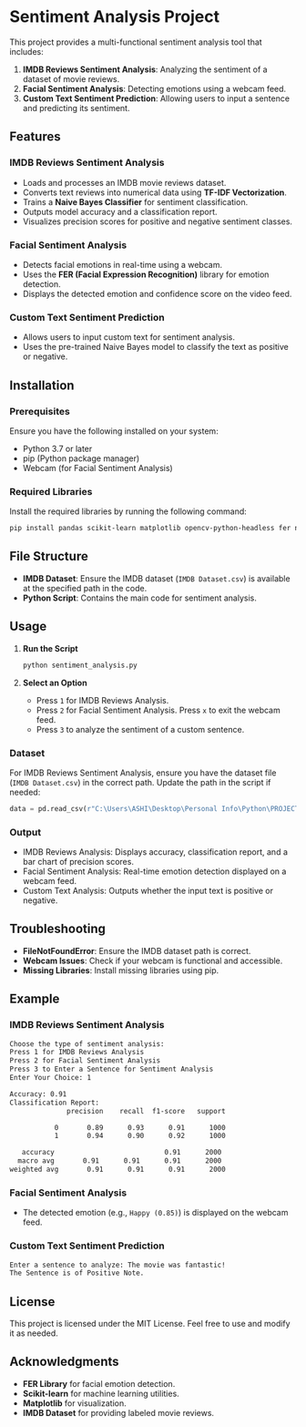 # Sentiment Analysis Project

This project provides a multi-functional sentiment analysis tool that includes:

1. **IMDB Reviews Sentiment Analysis**: Analyzing the sentiment of a dataset of movie reviews.
2. **Facial Sentiment Analysis**: Detecting emotions using a webcam feed.
3. **Custom Text Sentiment Prediction**: Allowing users to input a sentence and predicting its sentiment.

## Features

### IMDB Reviews Sentiment Analysis

- Loads and processes an IMDB movie reviews dataset.
- Converts text reviews into numerical data using **TF-IDF Vectorization**.
- Trains a **Naive Bayes Classifier** for sentiment classification.
- Outputs model accuracy and a classification report.
- Visualizes precision scores for positive and negative sentiment classes.

### Facial Sentiment Analysis

- Detects facial emotions in real-time using a webcam.
- Uses the **FER (Facial Expression Recognition)** library for emotion detection.
- Displays the detected emotion and confidence score on the video feed.

### Custom Text Sentiment Prediction

- Allows users to input custom text for sentiment analysis.
- Uses the pre-trained Naive Bayes model to classify the text as positive or negative.

## Installation

### Prerequisites

Ensure you have the following installed on your system:

- Python 3.7 or later
- pip (Python package manager)
- Webcam (for Facial Sentiment Analysis)

### Required Libraries

Install the required libraries by running the following command:

```bash
pip install pandas scikit-learn matplotlib opencv-python-headless fer numpy
```

## File Structure

- **IMDB Dataset**: Ensure the IMDB dataset (`IMDB Dataset.csv`) is available at the specified path in the code.
- **Python Script**: Contains the main code for sentiment analysis.

## Usage

1. **Run the Script**

   ```bash
   python sentiment_analysis.py
   ```

2. **Select an Option**

   - Press `1` for IMDB Reviews Analysis.
   - Press `2` for Facial Sentiment Analysis. Press `x` to exit the webcam feed.
   - Press `3` to analyze the sentiment of a custom sentence.

### Dataset

For IMDB Reviews Sentiment Analysis, ensure you have the dataset file (`IMDB Dataset.csv`) in the correct path. Update the path in the script if needed:

```python
data = pd.read_csv(r"C:\Users\ASHI\Desktop\Personal Info\Python\PROJECT\IMDB Dataset.csv")
```

### Output

- IMDB Reviews Analysis: Displays accuracy, classification report, and a bar chart of precision scores.
- Facial Sentiment Analysis: Real-time emotion detection displayed on a webcam feed.
- Custom Text Analysis: Outputs whether the input text is positive or negative.

## Troubleshooting

- **FileNotFoundError**: Ensure the IMDB dataset path is correct.
- **Webcam Issues**: Check if your webcam is functional and accessible.
- **Missing Libraries**: Install missing libraries using pip.

## Example

### IMDB Reviews Sentiment Analysis

```bash
Choose the type of sentiment analysis:
Press 1 for IMDB Reviews Analysis
Press 2 for Facial Sentiment Analysis
Press 3 to Enter a Sentence for Sentiment Analysis
Enter Your Choice: 1

Accuracy: 0.91
Classification Report:
              precision    recall  f1-score   support

           0       0.89      0.93      0.91      1000
           1       0.94      0.90      0.92      1000

   accuracy                           0.91      2000
  macro avg       0.91      0.91      0.91      2000
weighted avg       0.91      0.91      0.91      2000
```

### Facial Sentiment Analysis

- The detected emotion (e.g., `Happy (0.85)`) is displayed on the webcam feed.

### Custom Text Sentiment Prediction

```bash
Enter a sentence to analyze: The movie was fantastic!
The Sentence is of Positive Note.
```

## License

This project is licensed under the MIT License. Feel free to use and modify it as needed.

## Acknowledgments

- **FER Library** for facial emotion detection.
- **Scikit-learn** for machine learning utilities.
- **Matplotlib** for visualization.
- **IMDB Dataset** for providing labeled movie reviews.


